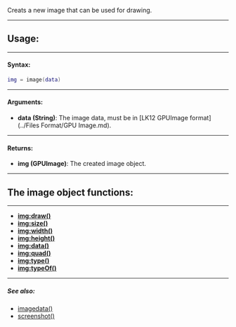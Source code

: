 Creats a new image that can be used for drawing.

---

## Usage:

---

#### Syntax:
```lua
img = image(data)
```

---

#### Arguments:

* **data (String)**: The image data, must be in [LK12 GPUImage format](../Files Format/GPU Image.md).

---

#### Returns:

* **img (GPUImage)**: The created image object.

---

## The image object functions:

---

* [**img:draw()**](image.draw.md)
* [**img:size()**](image.size.md)
* [**img:width()**](image.width.md)
* [**img:height()**](image.height.md)
* [**img:data()**](image.data.md)
* [**img:quad()**](image.quad.md)
* [**img:type()**](image.type.md)
* [**img:typeOf()**](image.typeOf.md)

---

##### See also:

* [imagedata()](imagedata.md)
* [screenshot()](screenshot.md)